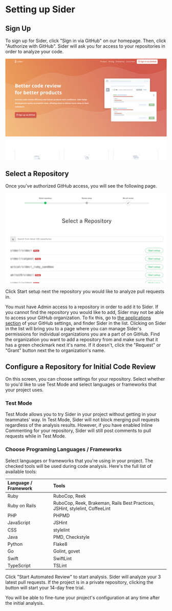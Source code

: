 # Setting up Sider

## Sign Up

To sign up for Sider, click "Sign in via GitHub" on our homepage. Then, click "Authorize with GitHub". Sider will ask you for access to your repositories in order to analyze your code.

![heroarea](../.gitbook/assets/heroarea-signup.png)

## Select a Repository

Once you've authorized GitHub access, you will see the following page.

![Select a repository](../.gitbook/assets/select-a-repository.png)

Click Start setup next the repository you would like to analyze pull requests in.

You must have Admin access to a repository in order to add it to Sider. If you cannot find the repository you would like to add, Sider may not be able to access your GitHub organization. To fix this, go to [the applications section](https://github.com/settings/applications) of your GitHub settings, and finder Sider in the list. Clicking on Sider in the list will bring you to a page where you can manage Sider's permissions for individual organizations you are a part of on GitHub. Find the organization you want to add a repository from and make sure that it has a green checkmark next it's name. If it doesn't, click the "Request" or "Grant" button next the to organization's name.

## Configure a Repository for Initial Code Review

On this screen, you can choose settings for your repository. Select whether to you'd like to use Test Mode and select languages or frameworks that your project uses.

### Test Mode

Test Mode allows you to try Sider in your project without getting in your teammates' way. In Test Mode, Sider will not block merging pull requests regardless of the analysis results. However, if you have enabled Inline Commenting for your repository, Sider will still post comments to pull requests while in Test Mode.

### Choose Programing Languages / Frameworks

Select languages or frameworks that you're using in your project. The checked tools will be used during code analysis. Here's the full list of available tools:

| Language / Framework | Tools |
| :------------------- | :---- |
| Ruby | RuboCop, Reek |
| Ruby on Rails | RuboCop, Reek, Brakeman, Rails Best Practices, JSHint, stylelint, CoffeeLint |
| PHP | PHPMD |
| JavaScript | JSHint |
| CSS | stylelint |
| Java | PMD, Checkstyle |
| Python | Flake8 |
| Go | Golint, govet |
| Swift | SwiftLint |
| TypeScript | TSLint |

Click "Start Automated Review" to start analysis. Sider will analyze your 3 latest pull requests. If the project is in a private repository, clicking the button will start your 14-day free trial.

You will be able to fine-tune your project's configuration at any time after the initial analysis.

